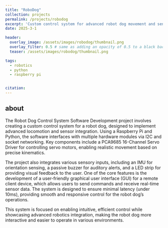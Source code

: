 ```yaml
---
title: "RoboDog"
collection: projects
permalink: /projects/robodog
excerpt: 'Custom control system for advanced robot dog movement and sensor integration.'
date: 2025-3-1

header:
  overlay_image: /assets/images/robodog/thumbnail.png
  overlay_filter: 0.5 # same as adding an opacity of 0.5 to a black background
  teaser: /assets/images/robodog/thumbnail.png

tags:
  - robotics
  - python
  - raspberry pi


citation: 
---
```




## about
The Robot Dog Control System Software Development project involves creating a custom control system for a robot dog, designed to implement advanced locomotion and sensor integration. Using a Raspberry Pi and Python, the software interfaces with multiple hardware modules via I2C and socket networking. Key components include a PCA9685 16-Channel Servo Driver for controlling servo motors, enabling realistic movement based on precise kinematics.

The project also integrates various sensory inputs, including an IMU for orientation sensing, a passive buzzer for auditory alerts, and a LED strip for providing visual feedback to the user. One of the core features is the development of a user-friendly graphical user interface (GUI) for a remote client device, which allows users to send commands and receive real-time sensor data. The system is designed to ensure minimal latency (under 10ms), providing smooth and responsive control for the robot dog’s operations.

This system is focused on enabling intuitive, efficient control while showcasing advanced robotics integration, making the robot dog more interactive and easier to operate in various environments.